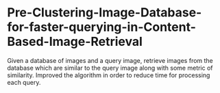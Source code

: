 # Pre-Clustering-Image-Database-for-faster-querying-in-Content-Based-Image-Retrieval
Given a database of images and a query image, retrieve images from the database which are similar to the query image along with some metric of similarity. Improved the algorithm in order to reduce time for processing each query.
